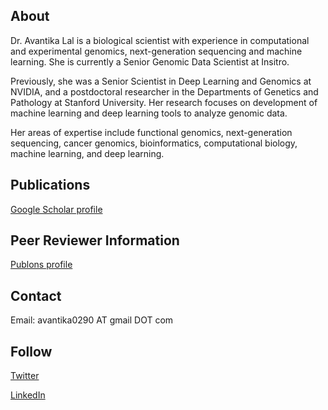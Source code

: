 ## About

Dr. Avantika Lal is a biological scientist with experience in computational and experimental genomics, next-generation sequencing and machine learning. She is currently a Senior Genomic Data Scientist at Insitro.

Previously, she was a Senior Scientist in Deep Learning and Genomics at NVIDIA, and a postdoctoral researcher in the Departments of Genetics and Pathology at Stanford University. Her research focuses on development of machine learning and deep learning tools to analyze genomic data.

Her areas of expertise include functional genomics, next-generation sequencing, cancer genomics, bioinformatics, computational biology, machine learning, and deep learning.

## Publications
<a href="https://scholar.google.com/citations?user=CLgOCOAAAAAJ">Google Scholar profile</a>

## Peer Reviewer Information
<a href="https://publons.com/researcher/1138815/avantika-lal/peer-review/">Publons profile</a>

## Contact
Email: avantika0290 AT gmail DOT com

## Follow
<a href="https://twitter.com/lal_avantika">Twitter</a>

<a href="https://www.linkedin.com/in/avantikalal/">LinkedIn</a>


